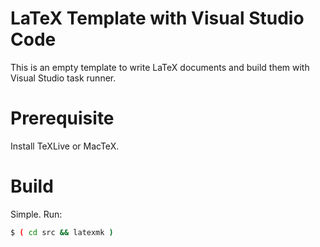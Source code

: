 # LaTeX Template with Visual Studio Code

This is an empty template to write LaTeX documents
and build them with Visual Studio task runner.

# Prerequisite

Install TeXLive or MacTeX.

# Build

Simple. Run:
```bash
$ ( cd src && latexmk )
```